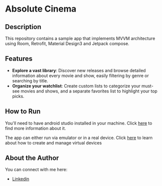 # Absolute Cinema

## Description

This repository contains a sample app that implements MVVM architecture using Room, Retrofit, Material Design3 and Jetpack compose.

## Features


- **Explore a vast library**: Discover new releases and browse detailed information about every movie and show, easily filtering by genre or searching by title.
- **Organize your watchlist**: Create custom lists to categorize your must-see movies and shows, and a separate favorites list to highlight your top picks.


## How to Run

You'll need to have android studio installed in your machine. Click [here](https://developer.android.com/studio?gad_source=1&gclid=CjwKCAjw48-vBhBbEiwAzqrZVJUDiO_PiWftJgB2SwtszpnZiSVJStBpAGMvJwcS19Vlu02TDwpUJhoCFnEQAvD_BwE&gclsrc=aw.ds) to find more information about it.

The app can either run via emulator or in a real device. Click [here](https://developer.android.com/studio/run/managing-avds) to learn about how to create and manage virtual devices

## About the Author
You can connect with me here:

- [Linkedin](https://www.linkedin.com/in/hgoldbach/)



